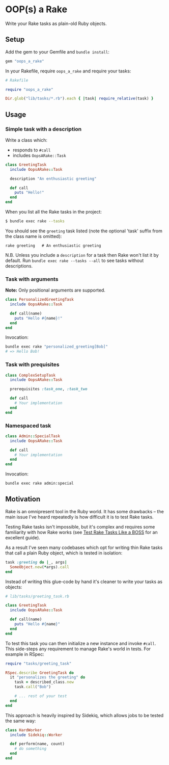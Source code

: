 # OOP(s) a Rake

Write your Rake tasks as plain-old Ruby objects.

## Setup

Add the gem to your Gemfile and `bundle install`:

```ruby
gem "oops_a_rake"
```

In your Rakefile, require `oops_a_rake` and require your tasks:

```ruby
# Rakefile

require "oops_a_rake"

Dir.glob("lib/tasks/*.rb").each { |task| require_relative(task) }
```

## Usage

### Simple task with a description

Write a class which:

- responds to `#call`
- includes `OopsARake::Task`

```ruby
class GreetingTask
  include OopsARake::Task

  description "An enthusiastic greeting"

  def call
    puts "Hello!"
  end
end
```

When you list all the Rake tasks in the project:

```sh
$ bundle exec rake --tasks
```

You should see the `greeting` task listed (note the optional 'task' suffix from
the class name is omitted):

```
rake greeting   # An enthusiastic greeting
```

N.B. Unless you include a `description` for a task then Rake won't list it by
default. Run `bundle exec rake --tasks --all` to see tasks without descriptions.

### Task with arguments

**Note:** Only positional arguments are supported.

```ruby
class PersonalizedGreetingTask
  include OopsARake::Task

  def call(name)
    puts "Hello #{name}!"
  end
end
```

Invocation:

```sh
bundle exec rake "personalized_greeting[Bob]"
# => Hello Bob!
```

### Task with prequisites

```ruby
class ComplexSetupTask
  include OopsARake::Task

  prerequisites :task_one, :task_two

  def call
    # Your implementation
  end
end
```

### Namespaced task

```ruby
class Admin::SpecialTask
  include OopsARake::Task

  def call
    # Your implementation
  end
end
```

Invocation:

```sh
bundle exec rake admin:special
```

## Motivation

Rake is an omnipresent tool in the Ruby world. It has some drawbacks – the main
issue I've heard repeatedly is how difficult it is to test Rake tasks.

Testing Rake tasks isn't impossible, but it's complex and requires some
familiarity with how Rake works (see [Test Rake Tasks Like a BOSS][testing-tasks]
for an excellent guide).

As a result I've seen many codebases which opt for writing thin Rake tasks that
call a plain Ruby object, which is tested in isolation:

```ruby
task :greeting do |_, args|
  SomeObject.new(*args).call
end
```

Instead of writing this glue-code by hand it's cleaner to write your tasks as
objects:

```ruby
# lib/tasks/greeting_task.rb

class GreetingTask
  include OopsARake::Task

  def call(name)
    puts "Hello #{name}"
  end
end
```

To test this task you can then initialize a new instance and invoke `#call`.
This side-steps any requirement to manage Rake's world in tests. For example in
RSpec:


```ruby
require "tasks/greeting_task"

RSpec.describe GreetingTask do
  it "personalizes the greeting" do
    task = described_class.new
    task.call("Bob")

    # ... rest of your test
  end
end
```

This approach is heavily inspired by Sidekiq, which allows jobs to be tested the
same way:

```ruby
class HardWorker
  include Sidekiq::Worker

  def perform(name, count)
    # do something
  end
end
```

[testing-tasks]: https://thoughtbot.com/blog/test-rake-tasks-like-a-boss
